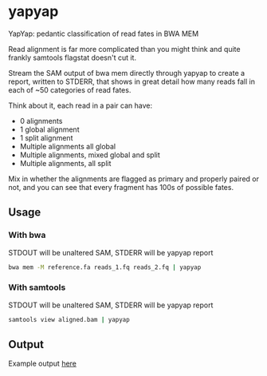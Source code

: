 # yapyap
YapYap: pedantic classification of read fates in BWA MEM

Read alignment is far more complicated than you might think and quite frankly samtools flagstat doesn't cut it.

Stream the SAM output of bwa mem directly through yapyap to create a report, written to STDERR, that shows in great detail how many reads fall in each of ~50 categories of read fates.

Think about it, each read in a pair can have:

* 0 alignments
* 1 global alignment
* 1 split alignment
* Multiple alignments all global
* Multiple alignments, mixed global and split 
* Multiple alignments, all split

Mix in whether the alignments are flagged as primary and properly paired or not, and you can see that every fragment has 100s of possible fates.

## Usage

### With bwa 

STDOUT will be unaltered SAM, STDERR will be yapyap report
```bash
bwa mem -M reference.fa reads_1.fq reads_2.fq | yapyap 
```

### With samtools
STDOUT will be unaltered SAM, STDERR will be yapyap report
```bash
samtools view aligned.bam | yapyap
```

## Output

Example output [here](https://gist.github.com/mw55309/e3bd3632cc0febf51dc53bdc84b416e6)
